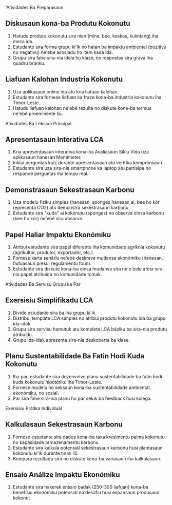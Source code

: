 'Atividades Ba Preparasaun

## Diskusaun kona-ba Produtu Kokonutu
1. Hatudu produtu kokonutu sira nian (mina, bee, kaskas, kulintang) iha meza ida.
2. Estudante sira forma grupu ki'ik no hatan ba impaktu ambiental (pozitivu no negativu) ne'ebé asosiadu ho item kada ida.
3. Grupu sira fahe sira-nia ideia ho klase, no respostas sira grava iha quadru branku.

## Liafuan Kalohan Industria Kokonutu
1. Uza aplikasaun online ida atu kria liafuan kalohan.
2. Estudante sira fornese liafuan ka fraze kona-ba industria kokonutu iha Timor-Leste.
3. Hatudu liafuan kalohan ne'ebé rezulta no diskute kona-ba termus ne'ebé proeminente liu.

Atividades Ba Leksiun Prinsipal

## Apresentasaun Interativa LCA
1. Kria apresentasaun interativa kona-ba Avaliasaun Siklu Vida uza aplikasaun hanesan Mentimeter.
2. Inklui perguntas kuiz durante apresentasaun atu verifika komprensaun.
3. Estudante sira uza sira-nia smartphone ka laptop atu partisipa no responde perguntas iha tempu real.

## Demonstrasaun Sekestrasaun Karbonu
1. Uza modelu fiziku simples (hanesan, sponges hanesan ai, bee ho kór representa CO2) atu demonstra sekestrasaun karbonu.
2. Estudante sira "kuda" ai kokonutu (sponges) no observa oinsá karbonu (bee ho kór) ne'ebé sira absorve.

## Papel Haliar Impaktu Ekonómiku
1. Atribui estudante sira papel diferente iha komunidade agríkola kokonutu (agrikultór, produtor, exportadór, etc.).
2. Fornese karta senáriu ne'ebé deskreve mudansa ekonómiku (hanesan, flutuasaun presu, regulamentu foun).
3. Estudante sira diskute kona-ba oinsá mudansa sira ne'e bele afeta sira-nia papel atribuídu no komunidade tomak.

Atividades Ba Servisu Grupu ka Par

## Exersisiu Simplifikadu LCA
1. Divide estudante sira ba iha grupu ki'ik.
2. Distribui template LCA simples no atribui produtu kokonutu ida ba grupu ida-idak.
3. Grupu sira servisu hamutuk atu kompleta LCA báziku ba sira-nia produtu atribuídu.
4. Grupu ida-idak aprezenta sira-nia deskoberta ba klase.

## Planu Sustentabilidade Ba Fatin Hodi Kuda Kokonutu
1. Iha par, estudante sira dezenvolve planu sustentabilidade ba fatin hodi kuda kokonutu hipotétiku iha Timor-Leste.
2. Fornese modelu ho seksaun kona-ba sustentabilidade ambiental, ekonómiku, no sosial.
3. Par sira fahe sira-nia planu ho par seluk ba feedback husi kolega.

Exersisiu Prátika Individuál

## Kalkulasaun Sekestrasaun Karbonu
1. Fornese estudante sira dadus kona-ba taxa kresimentu palma kokonutu no kapasidade armazenamentu karbonu.
2. Estudante sira kalkula potensiál sekestrasaun karbonu husi plantasaun kokonutu ki'ik durante tinan 10.
3. Kompara rezultadu sira no diskute kona-ba variasaun iha kalkulasaun.

## Ensaio Análize Impaktu Ekonómiku
1. Estudante sira hakerek ensaio badak (250-300 liafuan) kona-ba benefísiu ekonómiku potensiál no desafiu husi expansaun produsaun kokonut
